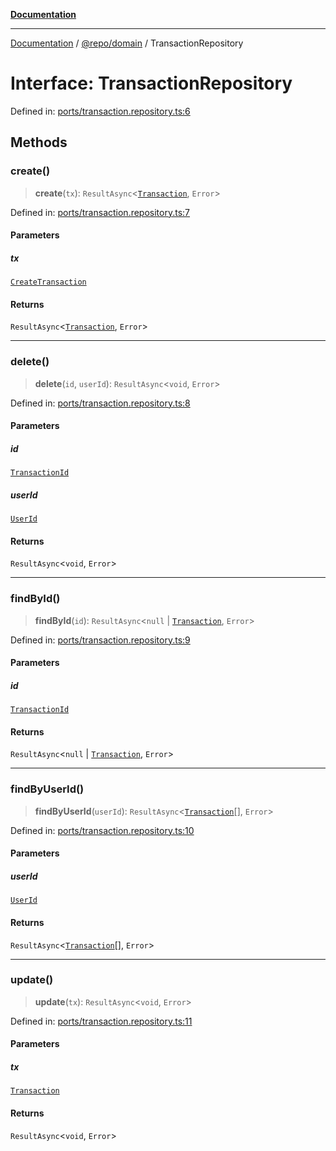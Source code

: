 [**Documentation**](../../../README.md)

***

[Documentation](../../../README.md) / [@repo/domain](../README.md) / TransactionRepository

# Interface: TransactionRepository

Defined in: [ports/transaction.repository.ts:6](https://github.com/o3osatoshi/experiment/blob/5bd7d1b2e07e346ab8abb44ddf7730e7fe84cf4f/packages/domain/src/ports/transaction.repository.ts#L6)

## Methods

### create()

> **create**(`tx`): `ResultAsync`\<[`Transaction`](../type-aliases/Transaction.md), `Error`\>

Defined in: [ports/transaction.repository.ts:7](https://github.com/o3osatoshi/experiment/blob/5bd7d1b2e07e346ab8abb44ddf7730e7fe84cf4f/packages/domain/src/ports/transaction.repository.ts#L7)

#### Parameters

##### tx

[`CreateTransaction`](../type-aliases/CreateTransaction.md)

#### Returns

`ResultAsync`\<[`Transaction`](../type-aliases/Transaction.md), `Error`\>

***

### delete()

> **delete**(`id`, `userId`): `ResultAsync`\<`void`, `Error`\>

Defined in: [ports/transaction.repository.ts:8](https://github.com/o3osatoshi/experiment/blob/5bd7d1b2e07e346ab8abb44ddf7730e7fe84cf4f/packages/domain/src/ports/transaction.repository.ts#L8)

#### Parameters

##### id

[`TransactionId`](../type-aliases/TransactionId.md)

##### userId

[`UserId`](../type-aliases/UserId.md)

#### Returns

`ResultAsync`\<`void`, `Error`\>

***

### findById()

> **findById**(`id`): `ResultAsync`\<`null` \| [`Transaction`](../type-aliases/Transaction.md), `Error`\>

Defined in: [ports/transaction.repository.ts:9](https://github.com/o3osatoshi/experiment/blob/5bd7d1b2e07e346ab8abb44ddf7730e7fe84cf4f/packages/domain/src/ports/transaction.repository.ts#L9)

#### Parameters

##### id

[`TransactionId`](../type-aliases/TransactionId.md)

#### Returns

`ResultAsync`\<`null` \| [`Transaction`](../type-aliases/Transaction.md), `Error`\>

***

### findByUserId()

> **findByUserId**(`userId`): `ResultAsync`\<[`Transaction`](../type-aliases/Transaction.md)[], `Error`\>

Defined in: [ports/transaction.repository.ts:10](https://github.com/o3osatoshi/experiment/blob/5bd7d1b2e07e346ab8abb44ddf7730e7fe84cf4f/packages/domain/src/ports/transaction.repository.ts#L10)

#### Parameters

##### userId

[`UserId`](../type-aliases/UserId.md)

#### Returns

`ResultAsync`\<[`Transaction`](../type-aliases/Transaction.md)[], `Error`\>

***

### update()

> **update**(`tx`): `ResultAsync`\<`void`, `Error`\>

Defined in: [ports/transaction.repository.ts:11](https://github.com/o3osatoshi/experiment/blob/5bd7d1b2e07e346ab8abb44ddf7730e7fe84cf4f/packages/domain/src/ports/transaction.repository.ts#L11)

#### Parameters

##### tx

[`Transaction`](../type-aliases/Transaction.md)

#### Returns

`ResultAsync`\<`void`, `Error`\>
